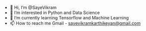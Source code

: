 - 👋 Hi, I’m @SayeVikram
- 👀 I’m interested in Python and Data Science
- 🌱 I’m currently learning Tensorflow and Machine Learning
- 📫 How to reach me Gmail - sayevikramkarthikeyan@gmail.com

<!---
SayeVikram/SayeVikram is a ✨ special ✨ repository because its `README.md` (this file) appears on your GitHub profile.
You can click the Preview link to take a look at your changes.
--->
